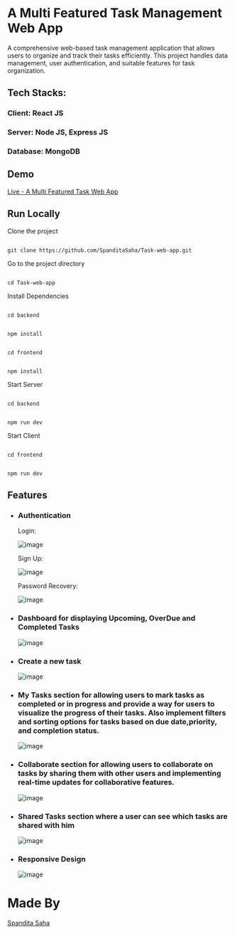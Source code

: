 # A Multi Featured Task Management Web App

A comprehensive web-based task management application that
allows users to organize and track their tasks efficiently. This project 
handles data management, user authentication, and suitable features for task
organization.

## Tech Stacks:
### Client: React JS
### Server: Node JS, Express JS
### Database: MongoDB

## Demo
[Live - A Multi Featured Task Web App](https://task-web-app.onrender.com "Visit Live Project")

## Run Locally
Clone the project
```

git clone https://github.com/SpanditaSaha/Task-web-app.git

```

Go to the project directory
```

cd Task-web-app

```

Install Dependencies

```

cd backend

```

```

npm install

```

```

cd frontend

```

```

npm install

```

Start Server
```

cd backend

```

```

npm run dev

```

Start Client
```

cd frontend

```

```

npm run dev

```


## Features

- ### Authentication

  Login:

  ![image](https://github.com/SpanditaSaha/Task-web-app/assets/67426987/1b47c2a0-0d7c-4a9a-8a88-33af8802ce0c)

  Sign Up:

  ![image](https://github.com/SpanditaSaha/Task-web-app/assets/67426987/85521022-78c5-4af0-bbae-e9288a0e8c95)

  Password Recovery:

  ![image](https://github.com/SpanditaSaha/Task-web-app/assets/67426987/95d6b35c-ee75-4584-82c5-3b037e2c58db)


- ### Dashboard for displaying Upcoming, OverDue and Completed Tasks

  ![image](https://github.com/SpanditaSaha/Task-web-app/assets/67426987/145d0585-353e-42a7-84cf-2497f790d7cb)


- ### Create a new task

  ![image](https://github.com/SpanditaSaha/Task-web-app/assets/67426987/9c9a569c-678e-43c9-a882-c45ef44e02e9)


- ### My Tasks section for allowing users to mark tasks as completed or in progress and provide a way for users to visualize the progress of their tasks. Also implement filters and sorting options for tasks based on due date,priority, and completion status.

  ![image](https://github.com/SpanditaSaha/Task-web-app/assets/67426987/79cd48d3-699f-4e26-9856-3ca3c6b19e43)
 

- ### Collaborate section for allowing users to collaborate on tasks by sharing them with other users and implementing real-time updates for collaborative features.

  ![image](https://github.com/SpanditaSaha/Task-web-app/assets/67426987/e583593e-8034-48bd-aea1-43d63c77d6a0)


- ### Shared Tasks section where a user can see which tasks are shared with him

  ![image](https://github.com/SpanditaSaha/Task-web-app/assets/67426987/96648f5c-b176-40c5-ab5b-9a28e50c80dd)


- ### Responsive Design

  ![image](https://github.com/SpanditaSaha/Task-web-app/assets/67426987/0ca095b6-93eb-439e-a262-998dc3dccfa3)



# Made By
[Spandita Saha](https://github.com/SpanditaSaha)



  
